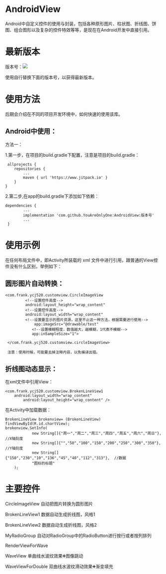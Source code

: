 # AndroidView
Android中自定义控件的使用与封装，包括各种原形图片、柱状图、折线图、饼图、组合图形以及复杂的控件特效等等，是现在在Android开发中直接引用。


# 最新版本

版本号：[![](https://www.jitpack.io/v/YouAreOnlyOne/AndroidView.svg)](https://www.jitpack.io/#YouAreOnlyOne/AndroidView)

使用自行替换下面的版本号，以获得最新版本。

# 使用方法

后期会介绍在不同的项目开发环境中，如何快速的使用该库。

## Android中使用：

方法一：

1.第一步，在项目的build.gradle下配置，注意是项目的build.gradle：

     allprojects {
		repositories {
			...
			maven { url 'https://www.jitpack.io' }
		}
	}
    
    
2.第二步,在app的build.gradle下添加如下依赖：

    dependencies {
            ...
            implementation 'com.github.YouAreOnlyOne:AndroidView:版本号'
            ...
     }
    
# 使用示例

在任何布局文件中，即Activity所装载的 xml 文件中进行引用，跟普通的View控件没有什么区别，举例如下：

## 圆形图片自动转换：

	<com.frank.ycj520.customview.CircleImageView
      		 <!--设置控件高度-->
      		 android:layout_height="wrap_content"
       		 <!--设置控件高度-->
       		 android:layout_width="wrap_content"
       		 <!--设置要显示的图片资源，这里不止这一种方法，根据需要进行使用-->
        		 app:imageSrc="@drawable/test"
        		<!--设置模糊程度，数值越大，越模糊，1代表不模糊-->
        		app:inSampleSize="1">

   	 </com.frank.ycj520.customview.circleImageView>
	 
	 注意：使用时候，可能要去掉注释内容，以免编译出错。
	 
## 折线图动态显示：

在xml文件中引用View：

	<com.frank.ycj520.customview.BrokenLineView1
       	android:layout_width="wrap_content"
        	android:layout_height="wrap_content" />
		 
		 
在Activity中加载数据：

	BrokenLineView brokenview= (BrokenLineView) findViewById(R.id.chartView);
	brokenview.SetInfo(
                new String[]{"周一","周二","周三","周四","周五","周六","周日"},   //X轴刻度
                new String[]{"","50","100","150","200","250","300","350"},   //Y轴刻度
                new String[]{"150","230","10","136","45","40","112","313"},  //数据
                "图标的标题"
        );

# 主要控件

CircleImageView  自动把图片转换为圆形图片

BrokenLineView1  数据自动生成折线图，风格1

BrokenLineView2  数据自动生成折线图，风格2

MyRadioGroup  自动对RadioGroup中的RadioButton进行按行或者按列排列

RenderViewForWave  

WaveView 单曲线水波纹效果➕图像跳动

WaveViewForDouble 双曲线水波纹滑动效果➕渐变填充

